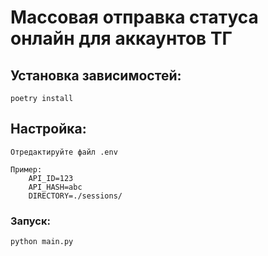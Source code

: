 # Массовая отправка статуса онлайн для аккаунтов ТГ


## Установка зависимостей:
    poetry install

## Настройка:
    Отредактируйте файл .env

    Пример:
        API_ID=123
        API_HASH=abc
        DIRECTORY=./sessions/

### Запуск:
    python main.py
